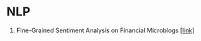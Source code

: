 # NLP
1. Fine-Grained Sentiment Analysis on Financial Microblogs [[link]](https://github.com/thtang/NLP/tree/master/project1)
